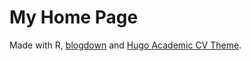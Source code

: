 # My Home Page

Made with R, [blogdown](https://bookdown.org/yihui/blogdown/) and [Hugo Academic CV Theme](https://github.com/HugoBlox/theme-academic-cv).
